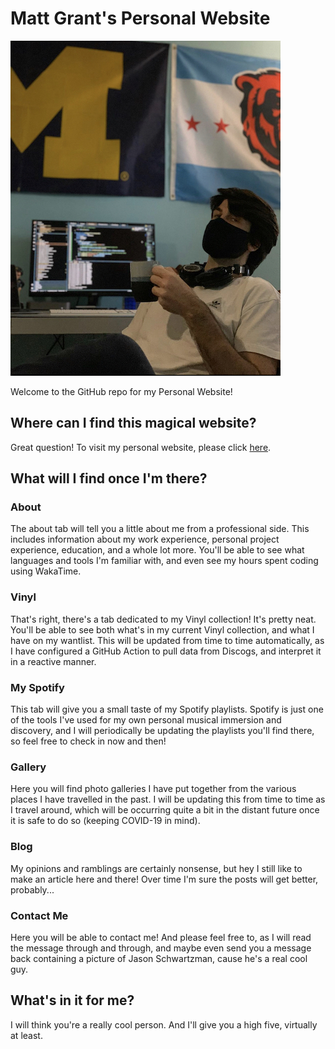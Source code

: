 # Matt Grant's Personal Website
![Matt Grant](assets/img/readme_profile.jpg)

Welcome to the GitHub repo for my Personal Website!

## Where can I find this magical website?
Great question! To visit my personal website, please click [here](https://mattgrantumich.github.io).

## What will I find once I'm there?

### About
The about tab will tell you a little about me from a professional side. This includes information about my work experience, personal project experience, education, and a whole lot more. You'll be able to see what languages and tools I'm familiar with, and even see my hours spent coding using WakaTime.

### Vinyl
That's right, there's a tab dedicated to my Vinyl collection! It's pretty neat. You'll be able to see both what's in my current Vinyl collection, and what I have on my wantlist. This will be updated from time to time automatically, as I have configured a GitHub Action to pull data from Discogs, and interpret it in a reactive manner.

### My Spotify
This tab will give you a small taste of my Spotify playlists. Spotify is just one of the tools I've used for my own personal musical immersion and discovery, and I will periodically be updating the playlists you'll find there, so feel free to check in now and then!

### Gallery
Here you will find photo galleries I have put together from the various places I have travelled in the past. I will be updating this from time to time as I travel around, which will be occurring quite a bit in the distant future once it is safe to do so (keeping COVID-19 in mind).

### Blog
My opinions and ramblings are certainly nonsense, but hey I still like to make an article here and there! Over time I'm sure the posts will get better, probably...

### Contact Me
Here you will be able to contact me! And please feel free to, as I will read the message through and through, and maybe even send you a message back containing a picture of Jason Schwartzman, cause he's a real cool guy.

## What's in it for me?
I will think you're a really cool person. And I'll give you a high five, virtually at least.
